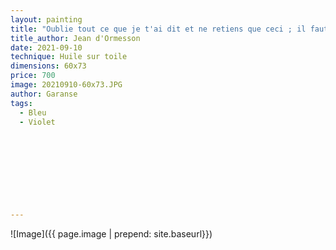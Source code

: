 ```yaml
---
layout: painting
title: "Oublie tout ce que je t'ai dit et ne retiens que ceci ; il faut trouver en toi-même : la justice, le bonheur, la simplicité, la grandeur." 
title_author: Jean d'Ormesson                                                            
date: 2021-09-10
technique: Huile sur toile 
dimensions: 60x73
price: 700
image: 20210910-60x73.JPG
author: Garanse
tags:
  - Bleu
  - Violet
  
  
  
  
  
  
  
  
  
---
```

![Image]({{ page.image | prepend: site.baseurl}})

